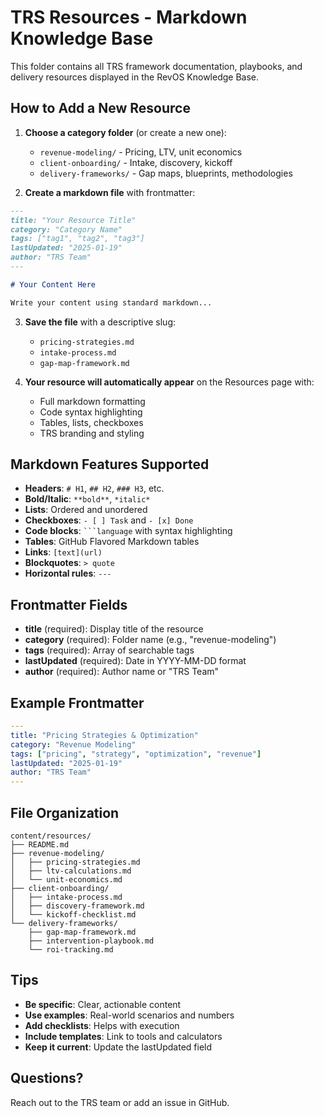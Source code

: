 # TRS Resources - Markdown Knowledge Base

This folder contains all TRS framework documentation, playbooks, and delivery resources displayed in the RevOS Knowledge Base.

## How to Add a New Resource

1. **Choose a category folder** (or create a new one):
   - `revenue-modeling/` - Pricing, LTV, unit economics
   - `client-onboarding/` - Intake, discovery, kickoff
   - `delivery-frameworks/` - Gap maps, blueprints, methodologies

2. **Create a markdown file** with frontmatter:
```markdown
---
title: "Your Resource Title"
category: "Category Name"
tags: ["tag1", "tag2", "tag3"]
lastUpdated: "2025-01-19"
author: "TRS Team"
---

# Your Content Here

Write your content using standard markdown...
```

3. **Save the file** with a descriptive slug:
   - `pricing-strategies.md`
   - `intake-process.md`
   - `gap-map-framework.md`

4. **Your resource will automatically appear** on the Resources page with:
   - Full markdown formatting
   - Code syntax highlighting
   - Tables, lists, checkboxes
   - TRS branding and styling

## Markdown Features Supported

- **Headers**: `# H1`, `## H2`, `### H3`, etc.
- **Bold/Italic**: `**bold**`, `*italic*`
- **Lists**: Ordered and unordered
- **Checkboxes**: `- [ ] Task` and `- [x] Done`
- **Code blocks**: ` ```language ` with syntax highlighting
- **Tables**: GitHub Flavored Markdown tables
- **Links**: `[text](url)`
- **Blockquotes**: `> quote`
- **Horizontal rules**: `---`

## Frontmatter Fields

- **title** (required): Display title of the resource
- **category** (required): Folder name (e.g., "revenue-modeling")
- **tags** (required): Array of searchable tags
- **lastUpdated** (required): Date in YYYY-MM-DD format
- **author** (required): Author name or "TRS Team"

## Example Frontmatter

```yaml
---
title: "Pricing Strategies & Optimization"
category: "Revenue Modeling"
tags: ["pricing", "strategy", "optimization", "revenue"]
lastUpdated: "2025-01-19"
author: "TRS Team"
---
```

## File Organization

```
content/resources/
├── README.md
├── revenue-modeling/
│   ├── pricing-strategies.md
│   ├── ltv-calculations.md
│   └── unit-economics.md
├── client-onboarding/
│   ├── intake-process.md
│   ├── discovery-framework.md
│   └── kickoff-checklist.md
└── delivery-frameworks/
    ├── gap-map-framework.md
    ├── intervention-playbook.md
    └── roi-tracking.md
```

## Tips

- **Be specific**: Clear, actionable content
- **Use examples**: Real-world scenarios and numbers
- **Add checklists**: Helps with execution
- **Include templates**: Link to tools and calculators
- **Keep it current**: Update the lastUpdated field

## Questions?

Reach out to the TRS team or add an issue in GitHub.
